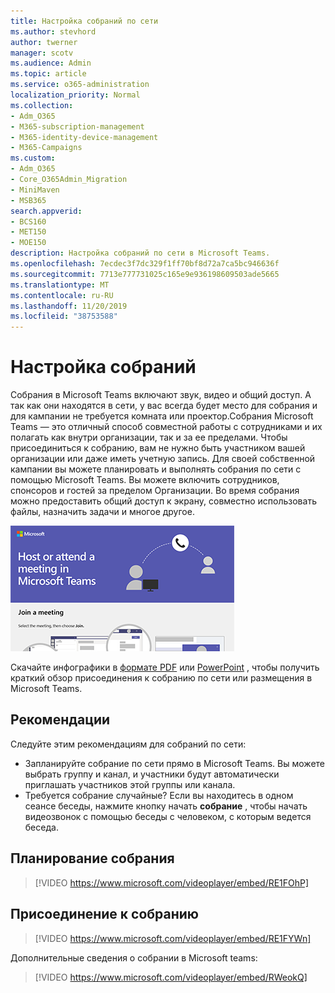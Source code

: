 ```yaml
---
title: Настройка собраний по сети
ms.author: stevhord
author: twerner
manager: scotv
ms.audience: Admin
ms.topic: article
ms.service: o365-administration
localization_priority: Normal
ms.collection:
- Adm_O365
- M365-subscription-management
- M365-identity-device-management
- M365-Campaigns
ms.custom:
- Adm_O365
- Core_O365Admin_Migration
- MiniMaven
- MSB365
search.appverid:
- BCS160
- MET150
- MOE150
description: Настройка собраний по сети в Microsoft Teams.
ms.openlocfilehash: 7ecdec3f7dc329f1ff70bf8d72a7ca5bc946636f
ms.sourcegitcommit: 7713e777731025c165e9e936198609503ade5665
ms.translationtype: MT
ms.contentlocale: ru-RU
ms.lasthandoff: 11/20/2019
ms.locfileid: "38753588"
---
```

# <a name="set-up-meetings"></a>Настройка собраний

Собрания в Microsoft Teams включают звук, видео и общий доступ. А так как они находятся в сети, у вас всегда будет место для собрания и для кампании не требуется комната или проектор.Собрания Microsoft Teams — это отличный способ совместной работы с сотрудниками и их полагать как внутри организации, так и за ее пределами. Чтобы присоединиться к собранию, вам не нужно быть участником вашей организации или даже иметь учетную запись. Для своей собственной кампании вы можете планировать и выполнять собрания по сети с помощью Microsoft Teams. Вы можете включить сотрудников, спонсоров и гостей за пределом Организации. Во время собрания можно предоставить общий доступ к экрану, совместно использовать файлы, назначить задачи и многое другое.

[![Иллюстрация двух пользователей в собрании](media/HostOnlineMeeting-thumb-358x201.png)](https://go.microsoft.com/fwlink/?linkid=2078712)

Скачайте инфографики в [формате PDF](https://go.microsoft.com/fwlink/?linkid=2078712) или [PowerPoint](https://go.microsoft.com/fwlink/?linkid=2079515) , чтобы получить краткий обзор присоединения к собранию по сети или размещения в Microsoft Teams.

## <a name="best-practices"></a>Рекомендации

Следуйте этим рекомендациям для собраний по сети:
- Запланируйте собрание по сети прямо в Microsoft Teams. Вы можете выбрать группу и канал, и участники будут автоматически приглашать участников этой группы или канала.
- Требуется собрание случайные? Если вы находитесь в одном сеансе беседы, нажмите кнопку начать **собрание** , чтобы начать видеозвонок с помощью беседы с человеком, с которым ведется беседа. 


## <a name="schedule-a-meeting"></a>Планирование собрания

> [!VIDEO https://www.microsoft.com/videoplayer/embed/RE1FOhP]

## <a name="join-a-meeting"></a>Присоединение к собранию

> [!VIDEO https://www.microsoft.com/videoplayer/embed/RE1FYWn]

Дополнительные сведения о собрании в Microsoft teams:

> [!VIDEO https://www.microsoft.com/videoplayer/embed/RWeokQ]